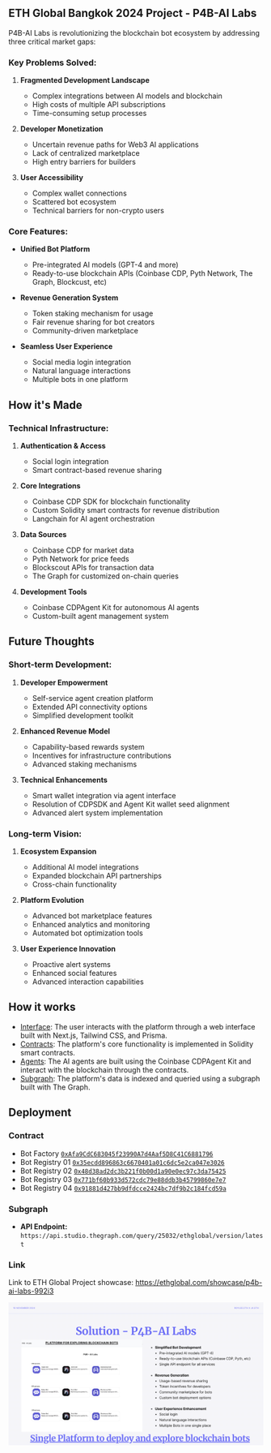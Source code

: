 ## ETH Global Bangkok 2024 Project - P4B-AI Labs

P4B-AI Labs is revolutionizing the blockchain bot ecosystem by addressing three critical market gaps:

### Key Problems Solved:
1. **Fragmented Development Landscape**
   - Complex integrations between AI models and blockchain
   - High costs of multiple API subscriptions
   - Time-consuming setup processes

2. **Developer Monetization**
   - Uncertain revenue paths for Web3 AI applications
   - Lack of centralized marketplace
   - High entry barriers for builders

3. **User Accessibility**
   - Complex wallet connections
   - Scattered bot ecosystem
   - Technical barriers for non-crypto users

### Core Features:
- **Unified Bot Platform**
  - Pre-integrated AI models (GPT-4 and more)
  - Ready-to-use blockchain APIs (Coinbase CDP, Pyth Network, The Graph, Blockcust, etc)

- **Revenue Generation System**
  - Token staking mechanism for usage
  - Fair revenue sharing for bot creators
  - Community-driven marketplace

- **Seamless User Experience**
  - Social media login integration
  - Natural language interactions
  - Multiple bots in one platform

## How it's Made

### Technical Infrastructure:
1. **Authentication & Access**
   - Social login integration
   - Smart contract-based revenue sharing

2. **Core Integrations**
   - Coinbase CDP SDK for blockchain functionality
   - Custom Solidity smart contracts for revenue distribution
   - Langchain for AI agent orchestration

3. **Data Sources**
   - Coinbase CDP for market data
   - Pyth Network for price feeds
   - Blockscout APIs for transaction data
   - The Graph for customized on-chain queries

4. **Development Tools**
   - Coinbase CDPAgent Kit for autonomous AI agents
   - Custom-built agent management system

## Future Thoughts

### Short-term Development:
1. **Developer Empowerment**
   - Self-service agent creation platform
   - Extended API connectivity options
   - Simplified development toolkit

2. **Enhanced Revenue Model**
   - Capability-based rewards system
   - Incentives for infrastructure contributions
   - Advanced staking mechanisms

3. **Technical Enhancements**
   - Smart wallet integration via agent interface
   - Resolution of CDPSDK and Agent Kit wallet seed alignment
   - Advanced alert system implementation

### Long-term Vision:
1. **Ecosystem Expansion**
   - Additional AI model integrations
   - Expanded blockchain API partnerships
   - Cross-chain functionality

2. **Platform Evolution**
   - Advanced bot marketplace features
   - Enhanced analytics and monitoring
   - Automated bot optimization tools

3. **User Experience Innovation**
   - Proactive alert systems
   - Enhanced social features
   - Advanced interaction capabilities

## How it works

- [Interface](packages/interface): The user interacts with the platform through a web interface built with Next.js, Tailwind CSS, and Prisma.
- [Contracts](packages/contracts): The platform's core functionality is implemented in Solidity smart contracts.
- [Agents](packages/agents): The AI agents are built using the Coinbase CDPAgent Kit and interact with the blockchain through the contracts.
- [Subgraph](packages/subgraph): The platform's data is indexed and queried using a subgraph built with The Graph.

## Deployment

### Contract

- Bot Factory [`0xAfa9CdC683045f23990A7d4Aaf5D8C41C6881796`](https://base-sepolia.blockscout.com/address/0xAfa9CdC683045f23990A7d4Aaf5D8C41C6881796)
- Bot Registry 01 [`0x35ecdd896863c6670401a01c6dc5e2ca047e3026`](https://base-sepolia.blockscout.com/address/0x35ecdd896863c6670401a01c6dc5e2ca047e3026)
- Bot Registry 02 [`0x48d38ad2dc3b221f0b00d1a90e0ec97c3da75425`](https://base-sepolia.blockscout.com/address/0x48d38ad2dc3b221f0b00d1a90e0ec97c3da75425)
- Bot Registry 03 [`0x771bf60b933d572cdc79e88ddb3b45799860e7e7`](https://base-sepolia.blockscout.com/address/0x771bf60b933d572cdc79e88ddb3b45799860e7e7)
- Bot Registry 04 [`0x91881d427bb9dfdcce2424bc7df9b2c184fcd59a`](https://base-sepolia.blockscout.com/address/0x91881d427bb9dfdcce2424bc7df9b2c184fcd59a)

### Subgraph

- **API Endpoint:** `https://api.studio.thegraph.com/query/25032/ethglobal/version/latest`

### Link
Link to ETH Global Project showcase: https://ethglobal.com/showcase/p4b-ai-labs-992i3

![Preview](resources/preview.jpg)
